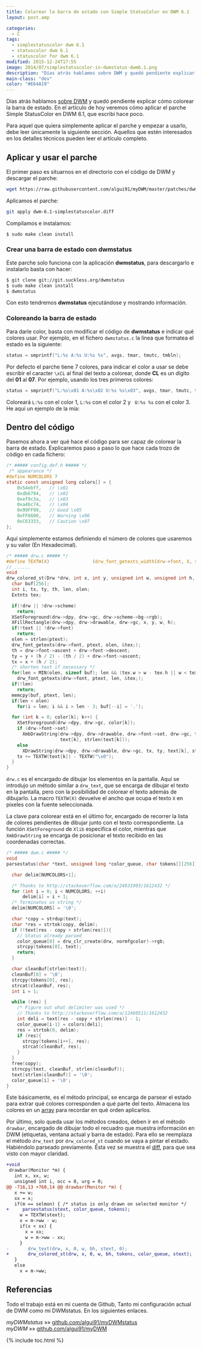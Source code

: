 ```yaml
---
title: Colorear la barra de estado con Simple StatusColor en DWM 6.1
layout: post.amp

categories:
  - C
tags:
  - simplestatuscolor dwm 6.1
  - statuscolor dwm 6.1
  - statuscolor for dwm 6.1
modified: 2015-12-24T17:55
image: 2014/07/simplestatuscolor-in-dwmstatus-dwm6.1.png
description: "Días atrás hablamos sobre DWM y quedó pendiente explicar cómo colorear la barra de estado. En el artículo de hoy veremos cómo aplicar el parche Simple StatusColor en DWM 6.1, que escribí hace poco."
main-class: "dev"
color: "#E64A19"
---
```

Días atrás hablamos [sobre DWM][1] y quedó pendiente explicar cómo colorear la barra de estado. En el artículo de hoy veremos cómo aplicar el parche Simple StatusColor en DWM 6.1, que escribí hace poco.

<!--ad-->

Para aquel que quiera simplemente aplicar el parche y empezar a usarlo, debe leer únicamente la siguiente sección. Aquellos que estén interesados en los detalles técnicos pueden leer el artículo completo.

## Aplicar y usar el parche

El primer paso es situarnos en el directorio con el código de DWM y descargar el parche:

```bash
wget https://raw.githubusercontent.com/algui91/myDWM/master/patches/dwm-6.1-simplestatuscolor.diff

```

Aplicamos el parche:

```bash
git apply dwm-6.1-simplestatuscolor.diff

```

Compilamos e instalamos:

```bash
$ sudo make clean install

```

### Crear una barra de estado con dwmstatus

Éste parche solo funciona con la aplicación **dwmstatus**, para descargarlo e instalarlo basta con hacer:

```bash
$ git clone git://git.suckless.org/dwmstatus
$ sudo make clean install
$ dwmstatus

```

Con esto tendremos **dwmstatus** ejecutándose y mostrando información.

### Coloreando la barra de estado

Para darle color, basta con modificar el código de **dwmstatus** e indicar qué colores usar. Por ejemplo, en el fichero `dwmstatus.c` la línea que formatea el estado es la siguiente:

```c
status = smprintf("L:%s A:%s U:%s %s", avgs, tmar, tmutc, tmbln);

```

Por defecto el parche tiene 7 colores, para indicar el color a usar se debe escribir el caracter `\xCL` al final del texto a colorear, donde **CL** es un dígito del **01** al **07**. Por ejemplo, usando los tres primeros colores:

```c
status = smprintf("L:%s\x01 A:%s\x02 U:%s %s\x03", avgs, tmar, tmutc, tmbln);

```

Coloreará `L:%s` con el color 1, `L:%s` con el color 2 y ` U:%s %s` con el color 3. He aquí un ejemplo de la mía:

<figure>
<a href="/assets/img/2014/07/simplestatuscolor-in-dwmstatus-dwm6.1.png"><amp-img src="/assets/img/2014/07/simplestatuscolor-in-dwmstatus-dwm6.1.png" title="{{ page.title }}" alt="{{ page.title }}" width="702px" height="13px" /></a>
</figure>

## Dentro del código

Pasemos ahora a ver qué hace el código para ser capaz de colorear la barra de estado. Explicaremos paso a paso lo que hace cada trozo de código en cada fichero:

```c
/* ##### config.def.h ##### */
 /* appearance */
#define NUMCOLORS 7
static const unsigned long colors[] = {
    0x54ebff,   // \x01
    0xdb6794,   // \x02
    0xef9c3a,   // \x03
    0xa4bc74,   // \x04
    0x99FF99,   // Good \x05
    0xFF6600,   // Warning \x06
    0xC63333,   // Caution \x07
};

```

Aquí simplemente estamos definiendo el número de colores que usaremos y su valor (En Hexadecimal).

```c
/* ##### drw.c ##### */
#define TEXTW(X)                (drw_font_getexts_width(drw->font, X, strlen(X)) + drw->font->h)
// ......
void
drw_colored_st(Drw *drw, int x, int y, unsigned int w, unsigned int h, char text[][256], const unsigned long *color, const char *ptext) {
  char buf[256];
  int i, tx, ty, th, len, olen;
  Extnts tex;

  if(!drw || !drw->scheme)
    return;
  XSetForeground(drw->dpy, drw->gc, drw->scheme->bg->rgb);
  XFillRectangle(drw->dpy, drw->drawable, drw->gc, x, y, w, h);
  if(!text || !drw->font)
    return;
  olen = strlen(ptext);
  drw_font_getexts(drw->font, ptext, olen, &tex;);
  th = drw->font->ascent + drw->font->descent;
  ty = y + (h / 2) - (th / 2) + drw->font->ascent;
  tx = x + (h / 2);
  /* shorten text if necessary */
  for(len = MIN(olen, sizeof buf); len && (tex.w > w - tex.h || w < tex.h); len--)
    drw_font_getexts(drw->font, ptext, len, &tex;);
  if(!len)
    return;
  memcpy(buf, ptext, len);
  if(len < olen)
    for(i = len; i && i > len - 3; buf[--i] = '.');

  for (int k = 0; color[k]; k++) {
    XSetForeground(drw->dpy, drw->gc, color[k]);
    if (drw->font->set)
      XmbDrawString(drw->dpy, drw->drawable, drw->font->set, drw->gc, tx, ty,
                    text[k], strlen(text[k]));
    else
      XDrawString(drw->dpy, drw->drawable, drw->gc, tx, ty, text[k], strlen(text[k]));
    tx += TEXTW(text[k]) - TEXTW("\x0");
  }
}

```

`drw.c` es el encargado de dibujar los elementos en la pantalla. Aquí se introdujo un método similar a `drw_text`, que se encarga de dibujar el texto en la pantalla, pero con la posibilidad de colorear el texto además de dibujarlo. La macro `TEXTW(X)` devuelve el ancho que ocupa el texto `X` en píxeles con la fuente seleccionada.

La clave para colorear está en el último for, encargado de recorrer la lista de colores pendientes de dibujar junto con el texto correspondiente. La función `XSetForeground` de `Xlib` especifica el color, mientras que `XmbDrawString` se encarga de posicionar el texto recibido en las coordenadas correctas.

```c
/* ##### dwm.c ##### */
void
parsestatus(char *text, unsigned long *color_queue, char tokens[][256]) {

  char delim[NUMCOLORS+1];

  /* Thanks to http://stackoverflow.com/a/24931903/1612432 */
  for (int i = 0; i < NUMCOLORS; ++i)
      delim[i] = i + 1;
  /* Terminates as string */
  delim[NUMCOLORS] = '\0';

  char *copy = strdup(text);
  char *res = strtok(copy, delim);
  if (!text[res - copy + strlen(res)]){
    // Status already parsed
    color_queue[0] = drw_clr_create(drw, normfgcolor)->rgb;
    strcpy(tokens[0], text);
    return;
  }

  char cleanBuf[strlen(text)];
  cleanBuf[0] = '\0';
  strcpy(tokens[0], res);
  strcat(cleanBuf, res);
  int i = 1;

  while (res) {
    /* Figure out what delimiter was used */
    // Thanks to http://stackoverflow.com/a/12460511/1612432
    int deli = text[res - copy + strlen(res)] - 1;
    color_queue[i-1] = colors[deli];
    res = strtok(0, delim);
    if (res){
      strcpy(tokens[i++], res);
      strcat(cleanBuf, res);
    }
  }
  free(copy);
  strncpy(text, cleanBuf, strlen(cleanBuf));
  text[strlen(cleanBuf)] = '\0';
  color_queue[i] = '\0';
}

```

Este básicamente, es el método principal, se encarga de parsear el estado para extrar qué colores corresponden a qué parte del texto. Almacena los colores en un [array][3] para recordar en qué orden aplicarlos.

Por último, solo queda usar los métodos creados, deben ir en el método `drawbar`, encargado de dibujar todo el recuadro que muestra información en DWM (etiquetas, ventana actual y barra de estado). Para ello se reemplaza el método `drw_text` por `drw_colored_st` cuando se vaya a pintar el estado. Habiéndolo parseado previamente. Ésta vez se muestra el [diff][4], para que sea visto con mayor claridad.

```diff
+void
 drawbar(Monitor *m) {
   int x, xx, w;
   unsigned int i, occ = 0, urg = 0;
@@ -716,13 +760,14 @@ drawbar(Monitor *m) {
   x += w;
   xx = x;
   if(m == selmon) { /* status is only drawn on selected monitor */
+	  parsestatus(stext, color_queue, tokens);
     w = TEXTW(stext);
     x = m->ww - w;
     if(x < xx) {
       x = xx;
       w = m->ww - xx;
     }
-		drw_text(drw, x, 0, w, bh, stext, 0);
+		drw_colored_st(drw, x, 0, w, bh, tokens, color_queue, stext);
   }
   else
     x = m->ww;

```

## Referencias

Todo el trabajo está en mi cuenta de Github, Tanto mi configuración actual de DWM como mi DWMstatus. En los siguientes enlaces.

*myDWMstatus* »» <a href="https://github.com/algui91/myDWMstatus" target="_blank">github.com/algui91/myDWMstatus</a>  
*myDWM* »» <a href="https://github.com/algui91/myDWM" target="_blank">github.com/algui91/myDWM</a>

[1]: https://elbauldelprogramador.com/instalar-y-configurar-dwm-el-gestor-de-ventanas-mas-eficiente/ "Instalar y configurar DWM, el gestor de ventanas más eficiente"
[3]: https://elbauldelprogramador.com/clases-y-objetos-arrays/ "Clases y Objetos – Arrays"
[4]: https://elbauldelprogramador.com/mini-tutorial-y-chuleta-de-comandos-git/ "Git: Mini Tutorial y chuleta de comandos"

{% include toc.html %}

